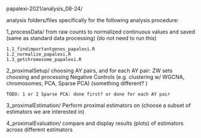 


papalexi-2021/analysis_08-24/



analysis folders/files specifically for the following analysis procedure:


1_processData/
    from raw counts to normalized continuous values and saved
    (same as standard data processing)
    (do not need to run this)

    1.1_findimportantgenes_papalexi.R
    1.2_normalize_papalexi.R
    1.3_getchromosome_papalexi.R

2_proximalSetup/
    choosing AY pairs, and for each AY pair: ZW sets
    choosing and processing Negative Controls (e.g. clustering w/ WGCNA, chromosomes, PCA, Sparse PCA)
    (something different? )

    TODO: 1 or 2 Sparse PCA: done first? or done for each AY pair

3_proximalEstimation/
    Perform proximal estimators on 
    (choose a subset of estimators we are interested in)


4_proximalEvaluation/
    compare and display results (plots) of estimators across different estimators







